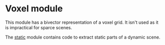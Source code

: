 # Voxel module

This module has a bivector representation of a voxel grid.
It isn't used as it is impractical for sparce scenes.

The [static](./static.py) module contains code to extract static parts of a dynamic scene.
